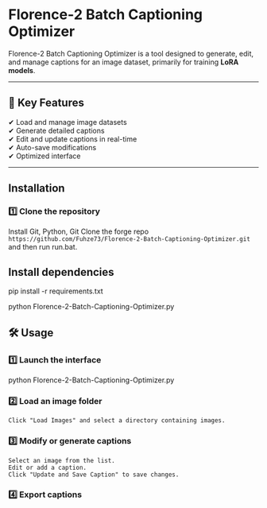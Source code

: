 # Florence-2 Batch Captioning Optimizer

Florence-2 Batch Captioning Optimizer is a tool designed to generate, edit, and manage captions for an image dataset, primarily for training **LoRA models**.  

---

## 📌 Key Features

✔ Load and manage image datasets  
✔ Generate detailed captions  
✔ Edit and update captions in real-time  
✔ Auto-save modifications  
✔ Optimized interface  

---

##  Installation

### 1️⃣ Clone the repository

Install Git, Python, Git Clone the forge repo `https://github.com/Fuhze73/Florence-2-Batch-Captioning-Optimizer.git` and then run run.bat.

## Install dependencies



pip install -r requirements.txt



python Florence-2-Batch-Captioning-Optimizer.py

## 🛠 Usage

### 1️⃣ Launch the interface

python Florence-2-Batch-Captioning-Optimizer.py


### 2️⃣ Load an image folder

    Click "Load Images" and select a directory containing images.


### 3️⃣ Modify or generate captions

    Select an image from the list.
    Edit or add a caption.
    Click "Update and Save Caption" to save changes.


### 4️⃣ Export captions


